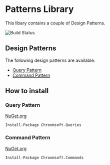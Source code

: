 # Patterns Library

This libary contains a couple of Design Patterns.

![Build Status](https://chr.visualstudio.com/_apis/public/build/definitions/2d33193a-77fd-4ddc-be87-12c73bc5ff99/20/badge)

## Design Patterns

The following design patterns are available:

- [Query Pattern](docs/queries.md)
- [Command Pattern](docs/command.md)

## How to install

### Query Pattern

[NuGet.org](https://www.nuget.org/packages/Chroomsoft.Queries/)

`Install-Package Chroomsoft.Queries`

### Command Pattern

[NuGet.org](https://www.nuget.org/packages/Chroomsoft.Queries/)

`Install-Package Chroomsoft.Commands`